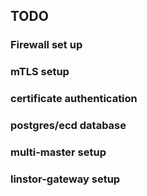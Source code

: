 ## TODO

### Firewall set up
### mTLS setup
### certificate authentication
### postgres/ecd database
### multi-master setup
### linstor-gateway setup
